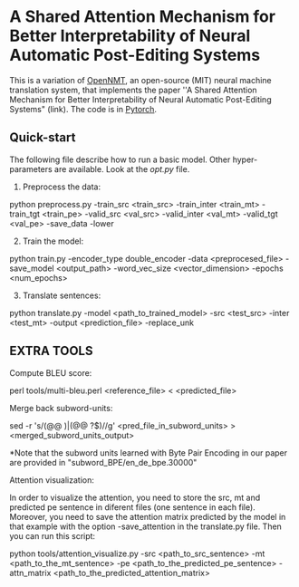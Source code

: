 # A Shared Attention Mechanism for Better Interpretability of Neural Automatic Post-Editing Systems

This is a variation of [OpenNMT](https://github.com/OpenNMT/OpenNMT),
an open-source (MIT) neural machine translation system, that implements the paper ''A Shared Attention Mechanism for Better Interpretability of Neural Automatic Post-Editing Systems" (link). The code is in [Pytorch](https://github.com/pytorch/pytorch).

## Quick-start
The following file describe how to run a basic model. Other hyper-parameters are available. Look at the _opt.py_ file.

1. Preprocess the data:

python preprocess.py -train_src <train_src> -train_inter <train_mt> -train_tgt <train_pe> -valid_src <val_src> -valid_inter <val_mt> -valid_tgt <val_pe> -save_data <output> -lower

2. Train the model:

python train.py -encoder_type double_encoder -data <preprocesed_file> -save_model <output_path> -word_vec_size <vector_dimension> -epochs <num_epochs>

3. Translate sentences:

python translate.py -model <path_to_trained_model> -src <test_src> -inter <test_mt> -output <prediction_file> -replace_unk


## EXTRA TOOLS

Compute BLEU score:

perl tools/multi-bleu.perl    <reference_file>     <    <predicted_file>

Merge back subword-units:

sed -r 's/(@@ )|(@@ ?$)//g'    <pred_file_in_subword_units>   >     <merged_subword_units_output>

*Note that the subword units learned with Byte Pair Encoding in our paper are provided in "subword_BPE/en_de_bpe.30000"

Attention visualization:

In order to visualize the attention, you need to store the src, mt and predicted pe sentence in diferent files (one sentence in each file). Moreover, you need to save the attention matrix predicted by the model in that example with the option -save_attention in the translate.py file. Then you can run this script:

python   tools/attention_visualize.py   -src   <path_to_src_sentence>   -mt   <path_to_the_mt_sentence>   -pe   <path_to_the_predicted_pe_sentence>   -attn_matrix   <path_to_the_predicted_attention_matrix>
